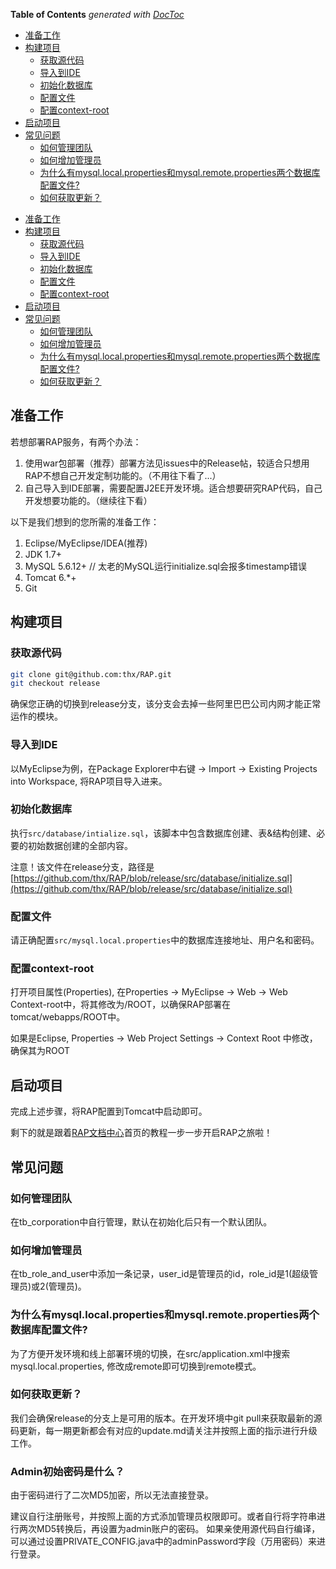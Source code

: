 <!-- START doctoc generated TOC please keep comment here to allow auto update -->
<!-- DON'T EDIT THIS SECTION, INSTEAD RE-RUN doctoc TO UPDATE -->
**Table of Contents**  *generated with [DocToc](https://github.com/thlorenz/doctoc)*

- [准备工作](#%E5%87%86%E5%A4%87%E5%B7%A5%E4%BD%9C)
- [构建项目](#%E6%9E%84%E5%BB%BA%E9%A1%B9%E7%9B%AE)
  - [获取源代码](#%E8%8E%B7%E5%8F%96%E6%BA%90%E4%BB%A3%E7%A0%81)
  - [导入到IDE](#%E5%AF%BC%E5%85%A5%E5%88%B0ide)
  - [初始化数据库](#%E5%88%9D%E5%A7%8B%E5%8C%96%E6%95%B0%E6%8D%AE%E5%BA%93)
  - [配置文件](#%E9%85%8D%E7%BD%AE%E6%96%87%E4%BB%B6)
  - [配置context-root](#%E9%85%8D%E7%BD%AEcontext-root)
- [启动项目](#%E5%90%AF%E5%8A%A8%E9%A1%B9%E7%9B%AE)
- [常见问题](#%E5%B8%B8%E8%A7%81%E9%97%AE%E9%A2%98)
  - [如何管理团队](#%E5%A6%82%E4%BD%95%E7%AE%A1%E7%90%86%E5%9B%A2%E9%98%9F)
  - [如何增加管理员](#%E5%A6%82%E4%BD%95%E5%A2%9E%E5%8A%A0%E7%AE%A1%E7%90%86%E5%91%98)
  - [为什么有mysql.local.properties和mysql.remote.properties两个数据库配置文件?](#%E4%B8%BA%E4%BB%80%E4%B9%88%E6%9C%89mysqllocalproperties%E5%92%8Cmysqlremoteproperties%E4%B8%A4%E4%B8%AA%E6%95%B0%E6%8D%AE%E5%BA%93%E9%85%8D%E7%BD%AE%E6%96%87%E4%BB%B6)
  - [如何获取更新？](#%E5%A6%82%E4%BD%95%E8%8E%B7%E5%8F%96%E6%9B%B4%E6%96%B0%EF%BC%9F)

<!-- END doctoc generated TOC please keep comment here to allow auto update -->

<!-- toc -->

* [准备工作](#准备工作)
* [构建项目](#构建项目)
  * [获取源代码](#获取源代码)
  * [导入到IDE](#导入到ide)
  * [初始化数据库](#初始化数据库)
  * [配置文件](#配置文件)
  * [配置context-root](#配置context-root)
* [启动项目](#启动项目)
* [常见问题](#常见问题)
  * [如何管理团队](#如何管理团队)
  * [如何增加管理员](#如何增加管理员)
  * [为什么有mysql.local.properties和mysql.remote.properties两个数据库配置文件?](#为什么有mysqllocalproperties和mysqlremoteproperties两个数据库配置文件)
  * [如何获取更新？](#如何获取更新)

<!-- toc stop -->


## 准备工作

若想部署RAP服务，有两个办法：

1. 使用war包部署（推荐）部署方法见issues中的Release帖，较适合只想用RAP不想自己开发定制功能的。（不用往下看了...）
2. 自己导入到IDE部署，需要配置J2EE开发环境。适合想要研究RAP代码，自己开发想要功能的。（继续往下看）


以下是我们想到的您所需的准备工作：

1. Eclipse/MyEclipse/IDEA(推荐)
2. JDK 1.7+
3. MySQL 5.6.12+  // 太老的MySQL运行initialize.sql会报多timestamp错误
4. Tomcat 6.*+
5. Git

## 构建项目

### 获取源代码

```bash
git clone git@github.com:thx/RAP.git
git checkout release
```

确保您正确的切换到release分支，该分支会去掉一些阿里巴巴公司内网才能正常运作的模块。

### 导入到IDE

以MyEclipse为例，在Package Explorer中右键 -> Import -> Existing Projects into Workspace, 将RAP项目导入进来。

### 初始化数据库

执行`src/database/intialize.sql`，该脚本中包含数据库创建、表&结构创建、必要的初始数据创建的全部内容。

注意！该文件在release分支，路径是[https://github.com/thx/RAP/blob/release/src/database/initialize.sql](https://github.com/thx/RAP/blob/release/src/database/initialize.sql)

### 配置文件

请正确配置`src/mysql.local.properties`中的数据库连接地址、用户名和密码。

### 配置context-root

打开项目属性(Properties), 在Properties -> MyEclipse -> Web -> Web Context-root中，将其修改为/ROOT，以确保RAP部署在tomcat/webapps/ROOT中。

如果是Eclipse, Properties -> Web Project Settings -> Context Root 中修改，确保其为ROOT

## 启动项目

完成上述步骤，将RAP配置到Tomcat中启动即可。

剩下的就是跟着[RAP文档中心](http://thx.alibaba-inc.com/RAP)首页的教程一步一步开启RAP之旅啦！

## 常见问题

### 如何管理团队

在tb_corporation中自行管理，默认在初始化后只有一个默认团队。

### 如何增加管理员

在tb\_role\_and\_user中添加一条记录，user_id是管理员的id，role_id是1(超级管理员)或2(管理员)。

### 为什么有mysql.local.properties和mysql.remote.properties两个数据库配置文件?

为了方便开发环境和线上部署环境的切换，在src/application.xml中搜索mysql.local.properties, 修改成remote即可切换到remote模式。

### 如何获取更新？

我们会确保release的分支上是可用的版本。在开发环境中git pull来获取最新的源码更新，每一期更新都会有对应的update.md请关注并按照上面的指示进行升级工作。

### Admin初始密码是什么？

由于密码进行了二次MD5加密，所以无法直接登录。

建议自行注册账号，并按照上面的方式添加管理员权限即可。或者自行将字符串进行两次MD5转换后，再设置为admin账户的密码。
如果亲使用源代码自行编译，可以通过设置PRIVATE_CONFIG.java中的adminPassword字段（万用密码）来进行登录。
